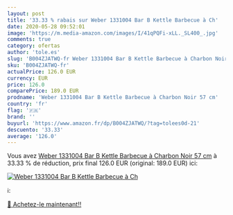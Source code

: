 ```yaml
---
layout: post
title: '33.33 % rabais sur Weber 1331004 Bar B Kettle Barbecue à Ch'
date: 2020-05-28 09:52:01
image: 'https://m.media-amazon.com/images/I/41qPQFi-xLL._SL400_.jpg'
comments: true
category: ofertas
author: 'tole.es'
slug: 'B004ZJATWQ-fr Weber 1331004 Bar B Kettle Barbecue à Charbon Noir 57 cm'
sku: 'B004ZJATWQ-fr'
actualPrice: 126.0 EUR
currency: EUR
price: 126.0
comparePrice: 189.0 EUR
prodname: 'Weber 1331004 Bar B Kettle Barbecue à Charbon Noir 57 cm'
country: 'fr'
flag: '🇫🇷'
brand: ''
buyurl: 'https://www.amazon.fr/dp/B004ZJATWQ/?tag=tolees0d-21'
descuento: '33.33'
average: '126.0'
---
```


Vous avez [Weber 1331004 Bar B Kettle Barbecue à Charbon Noir 57 cm](https://www.amazon.fr/dp/B004ZJATWQ/?tag=tolees0d-21)  à  33.33 % de réduction, prix final  126.0 EUR (original: 189.0 EUR) ici:

[![Weber 1331004 Bar B Kettle Barbecue à Ch](https://m.media-amazon.com/images/I/41qPQFi-xLL._SL400_.jpg)](https://www.amazon.fr/dp/B004ZJATWQ/?tag=tolees0d-21)

ℹ️:


[🛒 Achetez-le maintenant!!](https://www.amazon.fr/dp/B004ZJATWQ/?tag=tolees0d-21)

